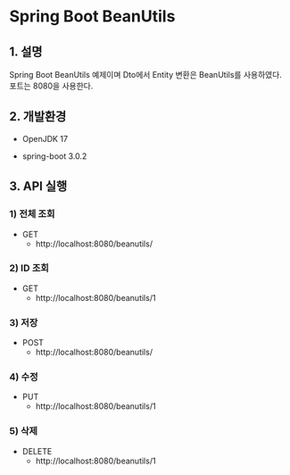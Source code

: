 # Spring Boot BeanUtils

## 1. 설명
Spring Boot BeanUtils 예제이며 Dto에서 Entity 변환은 BeanUtils를 사용하였다. 포트는 8080을 사용한다.

## 2. 개발환경

* OpenJDK 17

* spring-boot 3.0.2

## 3. API 실행

### 1) 전체 조회

* GET
  - http://localhost:8080/beanutils/

### 2) ID 조회

* GET
  - http://localhost:8080/beanutils/1

### 3) 저장

* POST
  - http://localhost:8080/beanutils/

### 4) 수정

* PUT
  - http://localhost:8080/beanutils/1

### 5) 삭제

* DELETE
  - http://localhost:8080/beanutils/1
